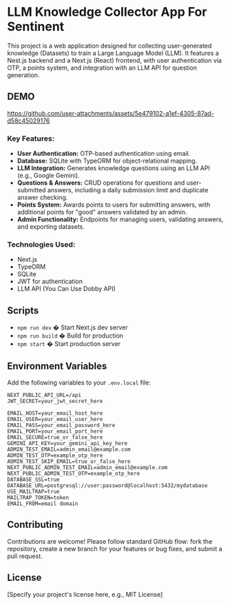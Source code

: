 # LLM Knowledge Collector App For Sentinent

This project is a web application designed for collecting user-generated knowledge (Datasets) to train a Large Language Model (LLM). It features a Nest.js backend and a Next.js (React) frontend, with user authentication via OTP, a points system, and integration with an LLM API for question generation.

## DEMO
https://github.com/user-attachments/assets/5e479102-a1ef-4305-87ad-d58c45029176

### Key Features:

- **User Authentication:** OTP-based authentication using email.
- **Database:** SQLite with TypeORM for object-relational mapping.
- **LLM Integration:** Generates knowledge questions using an LLM API (e.g., Google Gemini).
- **Questions & Answers:** CRUD operations for questions and user-submitted answers, including a daily submission limit and duplicate answer checking.
- **Points System:** Awards points to users for submitting answers, with additional points for "good" answers validated by an admin.
- **Admin Functionality:** Endpoints for managing users, validating answers, and exporting datasets.

### Technologies Used:

- Next.js
- TypeORM
- SQLite
- JWT for authentication
- LLM API (You Can Use Dobby API)

## Scripts

- `npm run dev` � Start Next.js dev server
- `npm run build` � Build for production
- `npm start` � Start production server


## Environment Variables

Add the following variables to your `.env.local` file:

```env
NEXT_PUBLIC_API_URL=/api
JWT_SECRET=your_jwt_secret_here

EMAIL_HOST=your_email_host_here
EMAIL_USER=your_email_user_here
EMAIL_PASS=your_email_password_here
EMAIL_PORT=your_email_port_here
EMAIL_SECURE=true_or_false_here
GEMINI_API_KEY=your_gemini_api_key_here
ADMIN_TEST_EMAIL=admin_email@example.com
ADMIN_TEST_OTP=example_otp_here
ADMIN_TEST_SKIP_EMAIL=true_or_false_here
NEXT_PUBLIC_ADMIN_TEST_EMAIL=admin_email@example.com
NEXT_PUBLIC_ADMIN_TEST_OTP=example_otp_here
DATABASE_SSL=true
DATABASE_URL=postgresql://user:password@localhost:5432/mydatabase
USE_MAILTRAP=true
MAILTRAP_TOKEN=token
EMAIL_FROM=email domain
```
## Contributing

Contributions are welcome! Please follow standard GitHub flow: fork the repository, create a new branch for your features or bug fixes, and submit a pull request.

## License

[Specify your project's license here, e.g., MIT License]